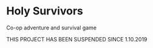 # Holy Survivors

Co-op adventure and survival game

THIS PROJECT HAS BEEN SUSPENDED SINCE 1.10.2019
